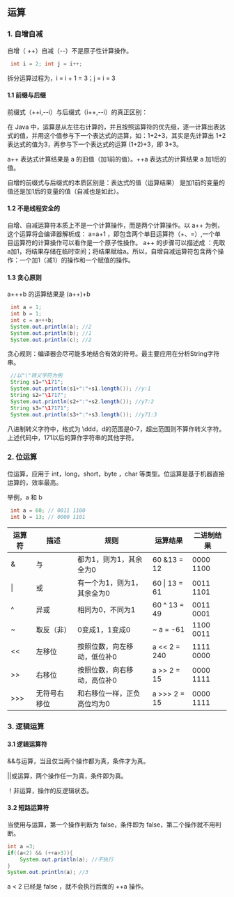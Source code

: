 ## 运算



### 1. 自增自减

自增（ ++）自减（--）不是原子性计算操作。

```java
 int i = 2; int j = i++;
```

拆分运算过程为，i = i + 1 = 3；j = i = 3

#### 1.1 前缀与后缀

前缀式（++i,--i）与后缀式（i++,--i）的真正区别：

在 Java 中，运算是从左往右计算的，并且按照运算符的优先级，逐一计算出表达式的值，并用这个值参与下一个表达式的运算，如：1+2+3，其实是先计算出 1+2 表达式的值为3，再参与下一个表达式的运算 (1+2)+3，即 3+3。

a++ 表达式计算结果是 a 的旧值（加1前的值）。++a 表达式的计算结果 a 加1后的值。

自增的前缀式与后缀式的本质区别是：表达式的值（运算结果） 是加1前的变量的值还是加1后的变量的值（自减也是如此）。

#### 1.2 不是线程安全的

自增、自减运算符本质上不是一个计算操作，而是两个计算操作。以 a++ 为例，这个运算将会编译器解析成： a=a+1 ，即包含两个单目运算符（+、=）,一个单目运算符的计算操作可以看作是一个原子性操作。 a++ 的步骤可以描述成 ：先取a加1，将结果存储在临时空间；将结果赋给a。所以，自增自减运算符包含两个操作：一个加1（减1）的操作和一个赋值的操作。

#### 1.3 贪心原则

a+++b 的运算结果是 (a++)+b

```java
 int a = 1; 
 int b = 1;
 int c = a+++b;
 System.out.println(a); //2
 System.out.println(b); //1
 System.out.println(c); //2
```

贪心规则：编译器会尽可能多地结合有效的符号。最主要应用在分析String字符串。

```java
 //以"\"转义字符为例
 String s1="\171";
 System.out.println(s1+":"+s1.length()); //y:1
 String s2="\1717";
 System.out.println(s2+":"+s2.length()); //y7:2
 String s3="\17171";
 System.out.println(s3+":"+s3.length()); //y71:3
```

八进制转义字符中，格式为 \ddd，d的范围是0-7，超出范围则不算作转义字符。上述代码中，171以后的算作字符串的其他字符。

### 2. 位运算

位运算，应用于 int，long，short，byte ，char 等类型。位运算是基于机器直接运算的，效率最高。

举例，a 和 b

```java
 int a = 60; // 0011 1100
 int b = 13; // 0000 1101
```

| 运算符 | 描述         | 规则                        | 运算结果      | 二进制结果 |
| ------ | ------------ | --------------------------- | ------------- | ---------- |
| &      | 与           | 都为1，则为1，其余全为0     | 60 &13 = 12   | 0000 1100  |
| \|     | 或           | 有一个为1，则为1，其余全为0 | 60 \| 13 = 61 | 0011 1101  |
| ^      | 异或         | 相同为0，不同为1            | 60 ^ 13 = 49  | 0011 0001  |
| ~      | 取反（非）   | 0变成1，1变成0              | ~ a = -61     | 1100 0011  |
| <<     | 左移位       | 按照位数，向左移动，低位补0 | a << 2 = 240  | 1111 0000  |
| >>     | 右移位       | 按照位数，向右移动，高位补0 | a >> 2 = 15   | 0000 1111  |
| >>>    | 无符号右移位 | 和右移位一样，正负高位均为0 | a >>> 2 = 15  | 0000 1111  |

### 3. 逻辑运算

#### 3.1 逻辑运算符

&&与运算，当且仅当两个操作都为真，条件才为真。

||或运算，两个操作任一为真，条件即为真。

！非运算，操作的反逻辑状态。

#### 3.2 短路运算符

当使用与运算，第一个操作判断为 false，条件即为 false，第二个操作就不用判断。

```java
int a =3;
if((a<2) && (++a>3)){
	System.out.println(a); //不执行
}
System.out.println(a); //3
```

a < 2 已经是 false ，就不会执行后面的 ++a 操作。